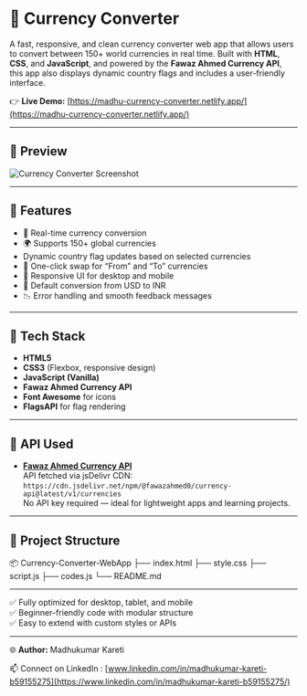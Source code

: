 # 💱 Currency Converter

A fast, responsive, and clean currency converter web app that allows users to convert between 150+ world currencies in real time. Built with **HTML**, **CSS**, and **JavaScript**, and powered by the **Fawaz Ahmed Currency API**, this app also displays dynamic country flags and includes a user-friendly interface.

👉 **Live Demo:** [https://madhu-currency-converter.netlify.app/](https://madhu-currency-converter.netlify.app/)

---

## 📸 Preview

![Currency Converter Screenshot](https://github.com/user-attachments/assets/bdc9f286-b873-4b54-9556-67ac68ac1e04)

---

## 🔧 Features

- 🔢 Real-time currency conversion  
- 🌍 Supports 150+ global currencies  
-  Dynamic country flag updates based on selected currencies  
- 🔁 One-click swap for “From” and “To” currencies  
- 📱 Responsive UI for desktop and mobile  
- 🎯 Default conversion from USD to INR  
- 📉 Error handling and smooth feedback messages  

---

## 🚀 Tech Stack

- **HTML5**  
- **CSS3** (Flexbox, responsive design)  
- **JavaScript (Vanilla)**  
- **Fawaz Ahmed Currency API**  
- **Font Awesome** for icons  
- **FlagsAPI** for flag rendering  

---

## 🔑 API Used

- **[Fawaz Ahmed Currency API](https://github.com/fawazahmed0/currency-api)**  
  API fetched via jsDelivr CDN:  
  `https://cdn.jsdelivr.net/npm/@fawazahmed0/currency-api@latest/v1/currencies`  
  No API key required — ideal for lightweight apps and learning projects.

---

## 📂 Project Structure

📦 Currency-Converter-WebApp
├── index.html
├── style.css
├── script.js
├── codes.js
└── README.md

---

✅ Fully optimized for desktop, tablet, and mobile  
✅ Beginner-friendly code with modular structure  
✅ Easy to extend with custom styles or APIs  

---

🌐 **Author:** Madhukumar Kareti

📫 Connect on LinkedIn :  [www.linkedin.com/in/madhukumar-kareti-b59155275](https://www.linkedin.com/in/madhukumar-kareti-b59155275/)

